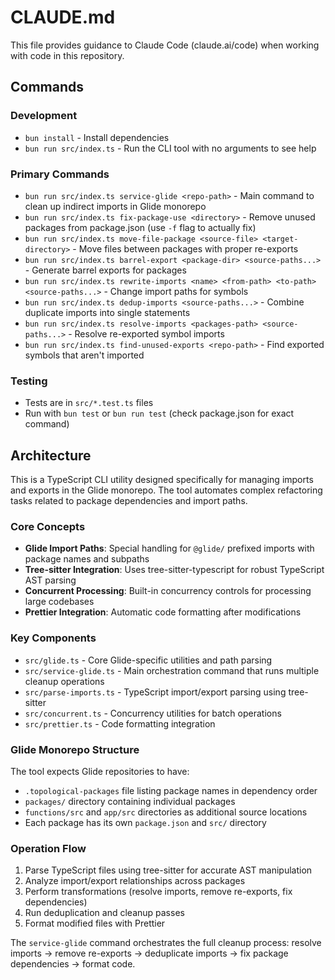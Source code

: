 # CLAUDE.md

This file provides guidance to Claude Code (claude.ai/code) when working with code in this repository.

## Commands

### Development
- `bun install` - Install dependencies
- `bun run src/index.ts` - Run the CLI tool with no arguments to see help

### Primary Commands
- `bun run src/index.ts service-glide <repo-path>` - Main command to clean up indirect imports in Glide monorepo
- `bun run src/index.ts fix-package-use <directory>` - Remove unused packages from package.json (use `-f` flag to actually fix)
- `bun run src/index.ts move-file-package <source-file> <target-directory>` - Move files between packages with proper re-exports
- `bun run src/index.ts barrel-export <package-dir> <source-paths...>` - Generate barrel exports for packages
- `bun run src/index.ts rewrite-imports <name> <from-path> <to-path> <source-paths...>` - Change import paths for symbols
- `bun run src/index.ts dedup-imports <source-paths...>` - Combine duplicate imports into single statements
- `bun run src/index.ts resolve-imports <packages-path> <source-paths...>` - Resolve re-exported symbol imports
- `bun run src/index.ts find-unused-exports <repo-path>` - Find exported symbols that aren't imported

### Testing
- Tests are in `src/*.test.ts` files
- Run with `bun test` or `bun run test` (check package.json for exact command)

## Architecture

This is a TypeScript CLI utility designed specifically for managing imports and exports in the Glide monorepo. The tool automates complex refactoring tasks related to package dependencies and import paths.

### Core Concepts
- **Glide Import Paths**: Special handling for `@glide/` prefixed imports with package names and subpaths
- **Tree-sitter Integration**: Uses tree-sitter-typescript for robust TypeScript AST parsing
- **Concurrent Processing**: Built-in concurrency controls for processing large codebases
- **Prettier Integration**: Automatic code formatting after modifications

### Key Components
- `src/glide.ts` - Core Glide-specific utilities and path parsing
- `src/service-glide.ts` - Main orchestration command that runs multiple cleanup operations
- `src/parse-imports.ts` - TypeScript import/export parsing using tree-sitter
- `src/concurrent.ts` - Concurrency utilities for batch operations
- `src/prettier.ts` - Code formatting integration

### Glide Monorepo Structure
The tool expects Glide repositories to have:
- `.topological-packages` file listing package names in dependency order
- `packages/` directory containing individual packages
- `functions/src` and `app/src` directories as additional source locations
- Each package has its own `package.json` and `src/` directory

### Operation Flow
1. Parse TypeScript files using tree-sitter for accurate AST manipulation
2. Analyze import/export relationships across packages
3. Perform transformations (resolve imports, remove re-exports, fix dependencies)
4. Run deduplication and cleanup passes
5. Format modified files with Prettier

The `service-glide` command orchestrates the full cleanup process: resolve imports → remove re-exports → deduplicate imports → fix package dependencies → format code.